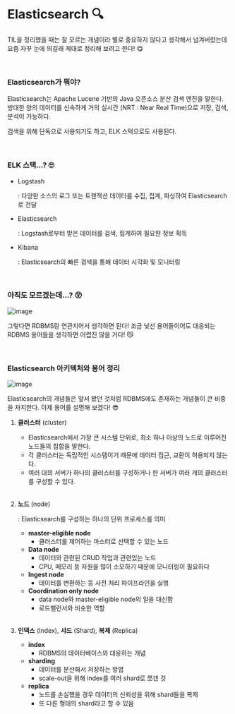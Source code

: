 # Elasticsearch 🔍

TIL을 정리했을 때는 잘 모르는 개념이라 별로 중요하지 않다고 생각해서 넘겨버렸는데 요즘 자꾸 눈에 띄길래 제대로 정리해 보려고 한다! 😋

<br>

### Elasticsearch가 뭐야?

Elasticsearch는 Apache Lucene 기반의 Java 오픈소스 분산 검색 엔진을 말한다. 방대한 양의 데이터를 신속하게 거의 실시간 (NRT : Near Real Time)으로 저장, 검색, 분석이 가능하다.

검색을 위해 단독으로 사용되기도 하고, ELK 스택으로도 사용된다.

<br>

### ELK 스택...? 🙄

+ Logstash

  : 다양한 소스의 로그 또는 트랜잭션 데이터를 수집, 집계, 파싱하여 Elasticsearch로 전달

+ Elasticsearch

  : Logstash로부터 받은 데이터를 검색, 집계하여 필요한 정보 획득

+ Kibana

  : Elasticsearch의 빠른 검색을 통해 데이터 시각화 및 모니터링

<br>

### 아직도 모르겠는데...? 😵

![image](https://user-images.githubusercontent.com/62419307/133185159-0cb86bbb-e799-4076-ab80-b4cb8e904e32.png)

그렇다면 RDBMS랑 연관지어서 생각하면 된다! 조금 낯선 용어들이어도 대응되는 RDBMS 용어들을 생각하면 어렵진 않을 거다! 😼

<br>

### Elasticsearch 아키텍처와 용어 정리

![image](https://user-images.githubusercontent.com/62419307/133185043-44cdd4d9-7dff-4e64-8419-b61d6fd8293d.png)

Elasticsearch의 개념들은 앞서 봤던 것처럼 RDBMS에도 존재하는 개념들이 큰 비중을 차지한다. 이제 용어를 설명해 보겠다! 😎

1. **클러스터** (cluster)

   + Elasticsearch에서 가장 큰 시스템 단위로, 최소 하나 이상의 노드로 이루어진 노드들의 집합을 말한다. 
   + 각 클러스터는 독립적인 시스템이기 때문에 데이터 접근, 교환이 허용되지 않는다.
   + 여러 대의 서버가 하나의 클러스터를 구성하거나 한 서버가 여러 개의 클러스터를 구성할 수 있다.

   <br>

2. **노드** (node)

   : Elasticsearch를 구성하는 하나의 단위 프로세스를 의미

   + **master-eligible node**
     + 클러스터를 제어하는 마스터로 선택할 수 있는 노드
   + **Data node**
     + 데이터와 관련된 CRUD 작업과 관련있는 노드
     + CPU, 메모리 등 자원을 많이 소모하기 때문에 모니터링이 필요하다
   + **Ingest node**
     + 데이터를 변환하는 등 사전 처리 파이프라인을 실행
   + **Coordination only node**
     + data node와 master-eligible node의 일을 대신함
     + 로드밸런서와 비슷한 역할

   <br>

3. **인덱스** (Index), **샤드** (Shard), **복제** (Replica)

   + **index**
     + RDBMS의 데이터베이스와 대응하는 개념
   + **sharding**
     + 데이터를 분산해서 저장하는 방법
     + scale-out을 위해 index를 여러 shard로 쪼갠 것
   + **replica**
     + 노드를 손실했을 경우 데이터의 신뢰성을 위해 shard들을 복제
     + 또 다른 형태의 shard라고 할 수 있음

<br>
